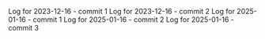 Log for 2023-12-16 - commit 1
Log for 2023-12-16 - commit 2
Log for 2025-01-16 - commit 1
Log for 2025-01-16 - commit 2
Log for 2025-01-16 - commit 3
